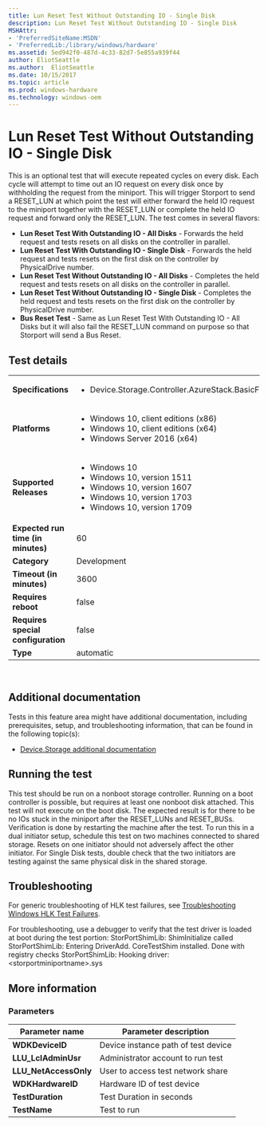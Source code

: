 ```yaml
---
title: Lun Reset Test Without Outstanding IO - Single Disk
description: Lun Reset Test Without Outstanding IO - Single Disk
MSHAttr:
- 'PreferredSiteName:MSDN'
- 'PreferredLib:/library/windows/hardware'
ms.assetid: 5ed942f0-487d-4c33-82d7-5e855a939f44
author: EliotSeattle
ms.author:  EliotSeattle
ms.date: 10/15/2017
ms.topic: article
ms.prod: windows-hardware
ms.technology: windows-oem
---
```


# <span id="p_hlk_test.7bd451a1-ca80-4d9b-8105-17c74cea72f0"></span>Lun Reset Test Without Outstanding IO - Single Disk


This is an optional test that will execute repeated cycles on every disk. Each cycle will attempt to time out an IO request on every disk once by withholding the request from the miniport. This will trigger Storport to send a RESET\_LUN at which point the test will either forward the held IO request to the miniport together with the RESET\_LUN or complete the held IO request and forward only the RESET\_LUN. The test comes in several flavors:

-   **Lun Reset Test With Outstanding IO - All Disks** - Forwards the held request and tests resets on all disks on the controller in parallel.
-   **Lun Reset Test With Outstanding IO - Single Disk** - Forwards the held request and tests resets on the first disk on the controller by PhysicalDrive number.
-   **Lun Reset Test Without Outstanding IO - All Disks** - Completes the held request and tests resets on all disks on the controller in parallel.
-   **Lun Reset Test Without Outstanding IO - Single Disk** - Completes the held request and tests resets on the first disk on the controller by PhysicalDrive number.
-   **Bus Reset Test** - Same as Lun Reset Test With Outstanding IO - All Disks but it will also fail the RESET\_LUN command on purpose so that Storport will send a Bus Reset.

## Test details
|||
|---|---|
| **Specifications**  | <ul><li>Device.Storage.Controller.AzureStack.BasicFunction</li></ul> |  
| **Platforms**   | <ul><li>Windows 10, client editions (x86)</li><li>Windows 10, client editions (x64)</li><li>Windows Server 2016 (x64)</li></ul> |
| **Supported Releases** | <ul><li>Windows 10</li><li>Windows 10, version 1511</li><li>Windows 10, version 1607</li><li>Windows 10, version 1703</li><li>Windows 10, version 1709</li></ul> |
|**Expected run time (in minutes)**| 60 |
|**Category**| Development |
|**Timeout (in minutes)**| 3600 |
|**Requires reboot**| false |
|**Requires special configuration**| false |
|**Type**| automatic |

 

## <span id="Additional_documentation"></span><span id="additional_documentation"></span><span id="ADDITIONAL_DOCUMENTATION"></span>Additional documentation


Tests in this feature area might have additional documentation, including prerequisites, setup, and troubleshooting information, that can be found in the following topic(s):

-   [Device.Storage additional documentation](device-storage-additional-documentation.md)

## <span id="Running_the_test"></span><span id="running_the_test"></span><span id="RUNNING_THE_TEST"></span>Running the test


This test should be run on a nonboot storage controller. Running on a boot controller is possible, but requires at least one nonboot disk attached. This test will not execute on the boot disk. The expected result is for there to be no IOs stuck in the miniport after the RESET\_LUNs and RESET\_BUSs. Verification is done by restarting the machine after the test. To run this in a dual initiator setup, schedule this test on two machines connected to shared storage. Resets on one initiator should not adversely affect the other initiator. For Single Disk tests, double check that the two initiators are testing against the same physical disk in the shared storage.

## <span id="Troubleshooting"></span><span id="troubleshooting"></span><span id="TROUBLESHOOTING"></span>Troubleshooting


For generic troubleshooting of HLK test failures, see [Troubleshooting Windows HLK Test Failures](..\user\troubleshooting-windows-hlk-test-failures.md).

For troubleshooting, use a debugger to verify that the test driver is loaded at boot during the test portion: StorPortShimLib: ShimInitialize called StorPortShimLib: Entering DriverAdd. CoreTestShim installed. Done with registry checks StorPortShimLib: Hooking driver: &lt;storportminiportname&gt;.sys

## <span id="More_information"></span><span id="more_information"></span><span id="MORE_INFORMATION"></span>More information


### <span id="Parameters"></span><span id="parameters"></span><span id="PARAMETERS"></span>Parameters

| Parameter name         | Parameter description               |
|------------------------|-------------------------------------|
| **WDKDeviceID**        | Device instance path of test device |
| **LLU\_LclAdminUsr**   | Administrator account to run test   |
| **LLU\_NetAccessOnly** | User to access test network share   |
| **WDKHardwareID**      | Hardware ID of test device          |
| **TestDuration**       | Test Duration in seconds            |
| **TestName**           | Test to run                         |

 

 

 






